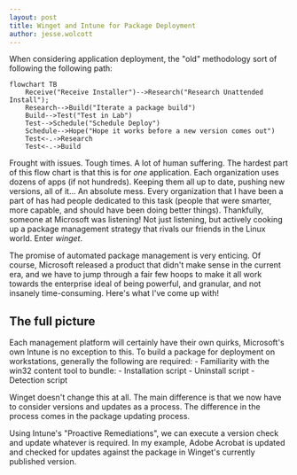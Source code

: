 ```yaml
---
layout: post
title: Winget and Intune for Package Deployment
author: jesse.wolcott
---
```


When considering application deployment, the "old" methodology sort of following the following path:

```mermaid
flowchart TB
    Receive("Receive Installer")-->Research("Research Unattended Install");
    Research-->Build("Iterate a package build")
    Build-->Test("Test in Lab")
    Test-->Schedule("Schedule Deploy")
    Schedule-->Hope("Hope it works before a new version comes out")
    Test<-.->Research
    Test<-.->Build
```

Frought with issues. Tough times. A lot of human suffering. The hardest part of this flow chart is that this is for *one* application. Each organization uses dozens of apps (if not hundreds). Keeping them all up to date, pushing new versions, all of it... An absolute mess. Every organization that I have been a part of has had people dedicated to this task (people that were smarter, more capable, and should have been doing better things). Thankfully, someone at Microsoft was listening! Not just listening, but actively cooking up a package management strategy that rivals our friends in the Linux world. Enter *winget*.

The promise of automated package management is very enticing. Of course, Microsoft released a product that didn't make sense in the current era, and we have to jump through a fair few hoops to make it all work towards the enterprise ideal of being powerful, and granular, and not insanely time-consuming. Here's what I've come up with!

## The full picture

Each management platform will certainly have their own quirks, Microsoft's own Intune is no exception to this. To build a package for deployment on workstations, generally the following are required:
    - Familiarity with the win32 content tool to bundle:
        - Installation script
        - Uninstall script
        - Detection script

Winget doesn't change this at all. The main difference is that we now have to consider versions and updates as a process. The difference in the process comes in the package updating process. 

Using Intune's "Proactive Remediations", we can execute a version check and update whatever is required. In my example, Adobe Acrobat is updated and checked for updates against the package in Winget's currently published version. 
